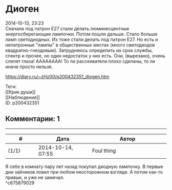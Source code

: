 Диоген
======

  
2014-10-13, 23:23  
 Сначала под патрон E27 стали делать люминесцентные энергосберегающие лампочки. Потом пошли дальше. Стало больше ламп светодиодных. Их тоже стали делать под патрон E27. Но есть и непатронные "лампы" в общественных местах (много светодиодов квадратно-гнездовым). Затрудняюсь определить их срок службы, спектр и прочее, но один недостаток у них есть. Они, (вырезано), очень слепят глаза! АААААААА! То ли рассеиватели плохо сделаны, то ли иначе просто нельзя.   
  
<https://diary.ru/~zHz00/p200432351_diogen.htm>  
  
Теги:  
[[Крик души]]  
[[Наблюдения]]  
ID: p200432351  


Комментарии: 1
--------------

  


---



|         #         |              Дата              |                     Автор                     |           ID           |
| --- | --- | --- | --- |
| (1/1) | 2014-10-14, 07:55 | Foul thing | c675879029 |

  
 Я себе в комнату пару лет назад покупал диодную лампочку. В первые дни зайчиков ловил при любом неосторожном взгляде. А потом как-то привык, и уже не замечал.   
 ^c675879029